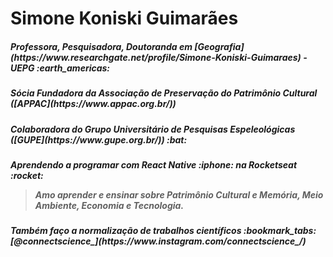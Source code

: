 <h1> Simone Koniski Guimarães

<h5>
Professora, Pesquisadora, Doutoranda em [Geografia](https://www.researchgate.net/profile/Simone-Koniski-Guimaraes) - UEPG :earth_americas:
 
<h5>
Sócia Fundadora da Associação de Preservação do Patrimônio Cultural ([APPAC](https://www.appac.org.br/))

<h5>
Colaboradora do Grupo Universitário de Pesquisas Espeleológicas ([GUPE](https://www.gupe.org.br/)) :bat:

<h5>
Aprendendo a programar com React Native :iphone: na Rocketseat :rocket:


> Amo aprender e ensinar sobre Patrimônio Cultural e Memória, Meio Ambiente, Economia e Tecnologia.

 <h5>
Também faço a normalização de trabalhos científicos :bookmark_tabs:
[@connectscience_](https://www.instagram.com/connectscience_/)
